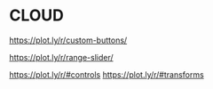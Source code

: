 # CLOUD

https://plot.ly/r/custom-buttons/

https://plot.ly/r/range-slider/


https://plot.ly/r/#controls
https://plot.ly/r/#transforms

